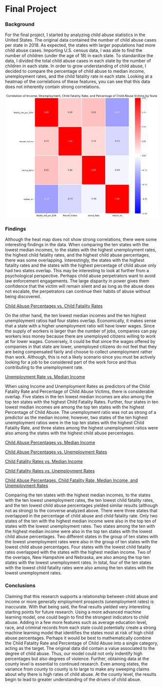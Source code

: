 # Final Project
### Background
For the final project, I started by analyzing child abuse statistics in the United States. The original data contained the number of child abuse cases per state in 2018. As expected, the states with larger populations had more child abuse cases. Importing U.S. census data, I was able to find the number of children (under the age of 18) in each state. To standardize the data, I divided the total child abuse cases in each state by the number of children in each state. In order to grow understanding of child abuse, I decided to compare the percentage of child abuse to median income, unemployment rates, and the child fatality rate in each state. Looking at a heatmap of the correlations of these features, you can see that this data does not inherently contain strong correlations. 

![Heatmap of Percentage of Child Abuse, Child Fatality Rate, Median Income, and Unemployment Rates](Correlation_Final.png)

### Findings
Although the heat map does not show strong correlations, there were some interesting findings in the data. When comparing the ten states with the lowest median incomes, to the states with the highest unemployment rates, the highest child fatality rates, and the highest child abuse percentages, there was some overlapping. Interestingly, the states with the highest fatality rates and the states with the highest percentage of child abuse only had two states overlap. This may be interesting to look at further from a psychological perspective. Perhaps child abuse perpetrators want to avoid law enforcement engagements. The large disparity in power gives them confidence that the victim will remain silent and as long as the abuse does not escalate, the perpetrators can continue their habits of abuse without being discovered. 

[Child Abuse Percentages vs. Child Fatality Rates](https://ktwilliams15.github.io/abuse_perc/abuse_fatal.html)

On the other hand, the ten lowest median incomes and the ten highest unemployment ratios had four states overlap. Economically, it makes sense that a state with a higher unemployment ratio will have lower wages. Since the supply of workers is larger than the number of jobs, companies can pay workers less money because there are unemployed citizens willing to work at for lower wages. Conversely, it could be that since the wages offered by companies in that state are lower, unemployed citizens do not feel that they are being compensated fairly and choose to collect unemployment rather than work. Although, this is not a likely scenario since you must be actively looking for a job to be considered part of the work force and thus contributing to the unemployment rate. 

[Unemployment Rate vs. Median Income](https://ktwilliams15.github.io/unemp_rate/unemp_inc.html)

When using Income and Unemployment Rates as predictors of the Child Fatality Rate and Percentage of Child Abuse Victims, there is considerable overlap. Five states in the ten lowest median incomes are also among the top ten states with the highest Child Fatality Rates. Further, four states in ten lowest median incomes are among the top ten states with the highest Percentage of Child Abuse. The unemployment ratio was not as strong of a predictor as the median income; however, two states of the ten highest unemployment ratios were in the top ten states with the highest Child Fatality Rate, and three states among the highest unemployment ratios were also among the states with the highest child abuse percentages. 


[Child Abuse Percentages vs. Median Income](https://ktwilliams15.github.io/abuse_perc/per_inc.html)

[Child Abuse Percentages vs. Unemployment Rates](https://ktwilliams15.github.io/abuse_perc/per_un.html)


[Child Fatality Rates vs. Median Income](https://ktwilliams15.github.io/abuse_perc/fat_inc.html)

[Child Fatality Rates vs. Unemployment Rates](https://ktwilliams15.github.io/abuse_perc/fat_un.html)


[Child Abuse Percentages, Child Fatality Rate, Median Income, and Unemployment Rates](https://ktwilliams15.github.io/abuse_perc/final_project.html)

Comparing the ten states with the highest median incomes, to the states with the ten lowest unemployment rates, the ten lowest child fatality rates, and the ten lowest child abuse percentages yielded similar results (although not as strong) to the converse analyzed above. There were three states that overlapped in the percentage of child abuse and child fatality rate. Only two states of the ten with the highest median income were also in the top ten of states with the lowest unemployment rates. Two states among the ten with the highest median income were also in the top ten states with the lowest child abuse percentages. Two different states in the group of ten states with the lowest unemployment rates were also in the group of ten states with the lowest child abuse percentages. Four states with the lowest child fatality rates overlapped with the states with the highest median income. Two of the overlaps, New Hampshire and Nebraska, are also among the top ten states with the lowest unemployment rates. In total, four of the ten states with the lowest child fatality rates were also among the ten states with the lowest unemployment rates. 


### Conclusions
Claiming that this research supports a relationship between child abuse and income or more generally employment prospects (unemployment rates) is inaccurate. With that being said, the final results yielded very interesting starting points for future research. Using a more advanced machine learning model, one could begin to find the strongest indicators to child abuse. Adding in a few more features such as average education level, race, and criminal records from each state could potentially create a strong machine learning model that identifies the states most at risk of high child abuse percentages. Perhaps it would be best to mathematically combine the Child Fatality Rate and Percentage of Child Abuse into a single category, acting as the target. The original data did contain a value associated to the degree of child abuse. Thus, our model could not only indentify high percentages but also degrees of violence. Further, obtaining data at the county level is essential to continued research. Even among states, the variance from county to county is to large to make any sweeping claims about why there is high rates of child abuse. At the county level, the results begin to lead to greater understanding of the drivers of child absue. 
